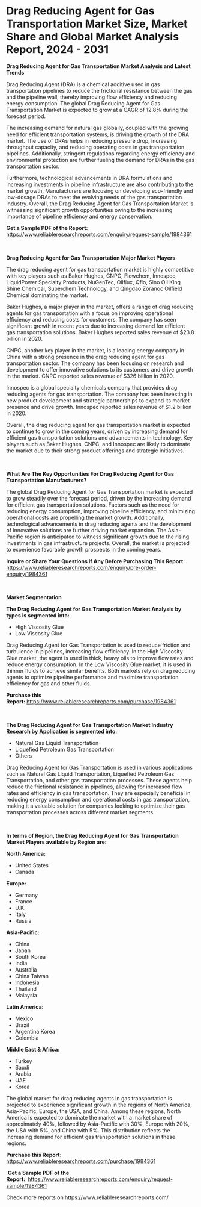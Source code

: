 <p><h1>Drag Reducing Agent for Gas Transportation Market Size, Market Share and Global Market Analysis Report, 2024 - 2031</h1></p><p><strong>Drag Reducing Agent for Gas Transportation Market Analysis and Latest Trends</strong></p>
<p><p>Drag Reducing Agent (DRA) is a chemical additive used in gas transportation pipelines to reduce the frictional resistance between the gas and the pipeline wall, thereby improving flow efficiency and reducing energy consumption. The global Drag Reducing Agent for Gas Transportation Market is expected to grow at a CAGR of 12.8% during the forecast period.</p><p>The increasing demand for natural gas globally, coupled with the growing need for efficient transportation systems, is driving the growth of the DRA market. The use of DRAs helps in reducing pressure drop, increasing throughput capacity, and reducing operating costs in gas transportation pipelines. Additionally, stringent regulations regarding energy efficiency and environmental protection are further fueling the demand for DRAs in the gas transportation sector.</p><p>Furthermore, technological advancements in DRA formulations and increasing investments in pipeline infrastructure are also contributing to the market growth. Manufacturers are focusing on developing eco-friendly and low-dosage DRAs to meet the evolving needs of the gas transportation industry. Overall, the Drag Reducing Agent for Gas Transportation Market is witnessing significant growth opportunities owing to the increasing importance of pipeline efficiency and energy conservation.</p></p>
<p><strong>Get a Sample PDF of the Report:&nbsp;</strong> <a href="https://www.reliableresearchreports.com/enquiry/request-sample/1984361">https://www.reliableresearchreports.com/enquiry/request-sample/1984361</a></p>
<p>&nbsp;</p>
<p><strong>Drag Reducing Agent for Gas Transportation Major Market Players</strong></p>
<p><p>The drag reducing agent for gas transportation market is highly competitive with key players such as Baker Hughes, CNPC, Flowchem, Innospec, LiquidPower Specialty Products, NuGenTec, Oilflux, Qflo, Sino Oil King Shine Chemical, Superchem Technology, and Qingdao Zoranoc Oilfield Chemical dominating the market. </p><p>Baker Hughes, a major player in the market, offers a range of drag reducing agents for gas transportation with a focus on improving operational efficiency and reducing costs for customers. The company has seen significant growth in recent years due to increasing demand for efficient gas transportation solutions. Baker Hughes reported sales revenue of $23.8 billion in 2020.</p><p>CNPC, another key player in the market, is a leading energy company in China with a strong presence in the drag reducing agent for gas transportation sector. The company has been focusing on research and development to offer innovative solutions to its customers and drive growth in the market. CNPC reported sales revenue of $326 billion in 2020.</p><p>Innospec is a global specialty chemicals company that provides drag reducing agents for gas transportation. The company has been investing in new product development and strategic partnerships to expand its market presence and drive growth. Innospec reported sales revenue of $1.2 billion in 2020.</p><p>Overall, the drag reducing agent for gas transportation market is expected to continue to grow in the coming years, driven by increasing demand for efficient gas transportation solutions and advancements in technology. Key players such as Baker Hughes, CNPC, and Innospec are likely to dominate the market due to their strong product offerings and strategic initiatives.</p></p>
<p>&nbsp;</p>
<p><strong>What Are The Key Opportunities For Drag Reducing Agent for Gas Transportation Manufacturers?</strong></p>
<p><p>The global Drag Reducing Agent for Gas Transportation market is expected to grow steadily over the forecast period, driven by the increasing demand for efficient gas transportation solutions. Factors such as the need for reducing energy consumption, improving pipeline efficiency, and minimizing operational costs are propelling the market growth. Additionally, technological advancements in drag reducing agents and the development of innovative solutions are further driving market expansion. The Asia-Pacific region is anticipated to witness significant growth due to the rising investments in gas infrastructure projects. Overall, the market is projected to experience favorable growth prospects in the coming years.</p></p>
<p><strong>Inquire or Share Your Questions If Any Before Purchasing This Report:</strong> <a href="https://www.reliableresearchreports.com/enquiry/pre-order-enquiry/1984361">https://www.reliableresearchreports.com/enquiry/pre-order-enquiry/1984361</a></p>
<p>&nbsp;</p>
<p><strong>Market Segmentation</strong></p>
<p><strong>The Drag Reducing Agent for Gas Transportation Market Analysis by types is segmented into:</strong></p>
<p><ul><li>High Viscosity Glue</li><li>Low Viscosity Glue</li></ul></p>
<p><p>Drag Reducing Agent for Gas Transportation is used to reduce friction and turbulence in pipelines, increasing flow efficiency. In the High Viscosity Glue market, the agent is used in thick, heavy oils to improve flow rates and reduce energy consumption. In the Low Viscosity Glue market, it is used in thinner fluids to achieve similar benefits. Both markets rely on drag reducing agents to optimize pipeline performance and maximize transportation efficiency for gas and other fluids.</p></p>
<p><strong>Purchase this Report:&nbsp;</strong><a href="https://www.reliableresearchreports.com/purchase/1984361">https://www.reliableresearchreports.com/purchase/1984361</a></p>
<p>&nbsp;</p>
<p><strong>The Drag Reducing Agent for Gas Transportation Market Industry Research by Application is segmented into:</strong></p>
<p><ul><li>Natural Gas Liquid Transportation</li><li>Liquefied Petroleum Gas Transportation</li><li>Others</li></ul></p>
<p><p>Drag Reducing Agent for Gas Transportation is used in various applications such as Natural Gas Liquid Transportation, Liquefied Petroleum Gas Transportation, and other gas transportation processes. These agents help reduce the frictional resistance in pipelines, allowing for increased flow rates and efficiency in gas transportation. They are especially beneficial in reducing energy consumption and operational costs in gas transportation, making it a valuable solution for companies looking to optimize their gas transportation processes across different market segments.</p></p>
<p>&nbsp;</p>
<p><strong>In terms of Region, the Drag Reducing Agent for Gas Transportation Market Players available by Region are:</strong></p>
<p>
    <p> <strong> North America: </strong>
        <ul>
            <li>United States</li>
            <li>Canada</li>
        </ul>
        </p> 
    <p> <strong> Europe: </strong>
        <ul>
            <li>Germany</li>
            <li>France</li>
            <li>U.K.</li>
            <li>Italy</li>
            <li>Russia</li>
        </ul>
        </p> 
    <p> <strong> Asia-Pacific: </strong>
        <ul>
            <li>China</li>
            <li>Japan</li>
            <li>South Korea</li>
            <li>India</li>
            <li>Australia</li>
            <li>China Taiwan</li>
            <li>Indonesia</li>
            <li>Thailand</li>
            <li>Malaysia</li>
        </ul>
        </p> 
    <p> <strong> Latin America: </strong>
        <ul>
            <li>Mexico</li>
            <li>Brazil</li>
            <li>Argentina Korea</li>
            <li>Colombia</li>
        </ul>
        </p> 
    <p> <strong> Middle East & Africa: </strong>
        <ul>
            <li>Turkey</li>
            <li>Saudi</li>
            <li>Arabia</li>
            <li>UAE</li>
            <li>Korea</li>
        </ul>
    </p>
    </p>
<p><p>The global market for drag reducing agents in gas transportation is projected to experience significant growth in the regions of North America, Asia-Pacific, Europe, the USA, and China. Among these regions, North America is expected to dominate the market with a market share of approximately 40%, followed by Asia-Pacific with 30%, Europe with 20%, the USA with 5%, and China with 5%. This distribution reflects the increasing demand for efficient gas transportation solutions in these regions.</p></p>
<p><strong>Purchase this Report: </strong><a href="https://www.reliableresearchreports.com/purchase/1984361">https://www.reliableresearchreports.com/purchase/1984361</a></p>
<p>&nbsp;<strong>Get a Sample PDF of the Report:&nbsp;&nbsp;</strong><a href="https://www.reliableresearchreports.com/enquiry/request-sample/1984361">https://www.reliableresearchreports.com/enquiry/request-sample/1984361</a></p>
<p><strong></strong></p>
<p>Check more reports on https://www.reliableresearchreports.com/</p>
